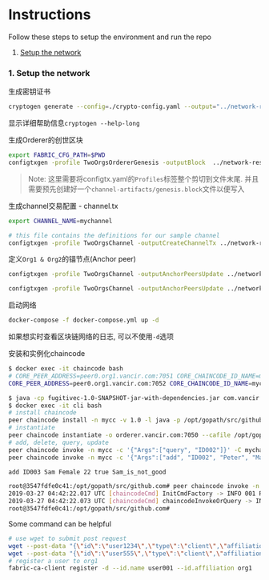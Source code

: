 # Instructions 

Follow these steps to setup the environment and run the repo

1. [Setup the network](#1-setup-the-network)

### 1. Setup the network

生成密钥证书

``` bash
cryptogen generate --config=./crypto-config.yaml --output="../network-resources/crypto-config"
```

显示详细帮助信息`cryptogen --help-long`


生成Orderer的创世区块

``` bash
export FABRIC_CFG_PATH=$PWD
configtxgen -profile TwoOrgsOrdererGenesis -outputBlock  ../network-resources/channel-artifacts/genesis.block
```

> Note: 这里需要将configtx.yaml的`Profiles`标签整个剪切到文件末尾. 并且需要预先创建好一个`channel-artifacts/genesis.block`文件以便写入


生成channel交易配置 - channel.tx

``` bash
export CHANNEL_NAME=mychannel

# this file contains the definitions for our sample channel
configtxgen -profile TwoOrgsChannel -outputCreateChannelTx ../network-resources/channel-artifacts/channel.tx -channelID $CHANNEL_NAME
```

定义`Org1 & Org2`的锚节点(Anchor peer)

``` bash
configtxgen -profile TwoOrgsChannel -outputAnchorPeersUpdate ../network-resources/channel-artifacts/Org1MSPanchors.tx -channelID $CHANNEL_NAME -asOrg Org1MSP

configtxgen -profile TwoOrgsChannel -outputAnchorPeersUpdate ../network-resources/channel-artifacts/Org2MSPanchors.tx -channelID $CHANNEL_NAME -asOrg Org2MSP
```

启动网络

``` bash
docker-compose -f docker-compose.yml up -d
```

如果想实时查看区块链网络的日志, 可以不使用`-d`选项


安装和实例化chaincode

``` bash
$ docker exec -it chaincode bash
# CORE_PEER_ADDRESS=peer0.org1.vancir.com:7051 CORE_CHAINCODE_ID_NAME=mycc java -jar chaincode.jar
CORE_PEER_ADDRESS=peer0.org1.vancir.com:7052 CORE_CHAINCODE_ID_NAME=mycc java -jar chaincode.jar
```

``` bash
$ java -cp fugitivec-1.0-SNAPSHOT-jar-with-dependencies.jar com.vancir.network.CreateChannel
$ docker exec -it cli bash
# install chaincode 
peer chaincode install -n mycc -v 1.0 -l java -p /opt/gopath/src/github.com/chaincode
# instantiate
peer chaincode instantiate -o orderer.vancir.com:7050 --cafile /opt/gopath/src/github.com/hyperledger/fabric/peer/crypto/ordererOrganizations/vancir.com/orderers/orderer.vancir.com/msp/tlscacerts/tlsca.vancir.com-cert.pem -C mychannel -n mycc -v 1.0 -c '{"Args":["init", "Alice", "Alice is fugitive", "Bob", "Bob is not fugitive"]}' -P "OR ('Org1MSP.member','Org2MSP.member')"
# add, delete, query, update 
peer chaincode invoke -n mycc -c '{"Args":["query", "ID002"]}' -C mychannel
peer chaincode invoke -n mycc -c '{"Args":["add", "ID002", "Peter", "Male", "19", "false", "Perter is a good boy"]}' -C mychannel

add ID003 Sam Female 22 true Sam_is_not_good
```


``` bash
root@3547fdfe0c41:/opt/gopath/src/github.com# peer chaincode invoke -n mycc -c '{"Args":["query", "ID002"]}' -C mychannel
2019-03-27 04:42:22.017 UTC [chaincodeCmd] InitCmdFactory -> INFO 001 Retrieved channel (mychannel) orderer endpoint: orderer.vancir.com:7050
2019-03-27 04:42:22.073 UTC [chaincodeCmd] chaincodeInvokeOrQuery -> INFO 002 Chaincode invoke successful. result: status:200 message:"Query Response: Name: Peter, Sex: Male, Age: 19, isFleeing: false, Description: Perter is a good boy" 
root@3547fdfe0c41:/opt/gopath/src/github.com# 
```



Some command can be helpful
``` bash
# use wget to submit post request
wget --post-data "{\"id\":\"user1234\",\"type\":\"client\",\"affiliation\":\"org1\",\"attrs\":[]}" http://localhost:7054/api/v1/register
wget --post-data "{\"id\":\"user555\",\"type\":\"client\",\"affiliation\":\"org1\",\"attrs\":[]}" http://localhost:7054/register
# register a user to org1
fabric-ca-client register -d --id.name user001 --id.affiliation org1
```